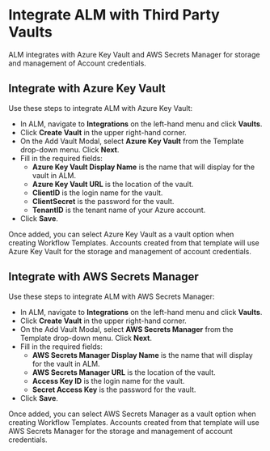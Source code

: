 [title]: # (Integrate with Third Party Vaults)
[tags]: # (Account Lifecycle Manager,ALM,Active Directory,vault)
[priority]: # (5151)

# Integrate ALM with Third Party Vaults

ALM integrates with Azure Key Vault and AWS Secrets Manager for storage and management of Account credentials. 

## Integrate with Azure Key Vault

Use these steps to integrate ALM with Azure Key Vault:

* In ALM, navigate to **Integrations** on the left-hand menu and click **Vaults**.
* Click **Create Vault** in the upper right-hand corner.
* On the Add Vault Modal,  select **Azure Key Vault** from the Template drop-down menu. Click **Next**.
* Fill in the required fields:
    * **Azure Key Vault Display Name** is the name that will display for the vault in ALM.
    * **Azure Key Vault URL** is the location of the vault. 
    * **ClientID** is the login name for the vault.
    * **ClientSecret** is the password for the vault.
    * **TenantID** is the tenant name of your Azure account.
* Click **Save**.

Once added, you can select Azure Key Vault as a vault option when creating Workflow Templates. Accounts created from that template will use Azure Key Vault for the storage and management of account credentials.

## Integrate with AWS Secrets Manager

Use these steps to integrate ALM with AWS Secrets Manager:

* In ALM, navigate to **Integrations** on the left-hand menu and click **Vaults**.
* Click **Create Vault** in the upper right-hand corner.
* On the Add Vault Modal, select **AWS Secrets Manager** from the Template drop-down menu. Click **Next**.
* Fill in the required fields:
    * **AWS Secrets Manager Display Name** is the name that will display for the vault in ALM.
    * **AWS Secrets Manager URL** is the location of the vault. 
    * **Access Key ID** is the login name for the vault.
    * **Secret Access Key** is the password for the vault.
* Click **Save**.

Once added, you can select AWS Secrets Manager as a vault option when creating Workflow Templates. Accounts created from that template will use AWS Secrets Manager for the storage and management of account credentials.
